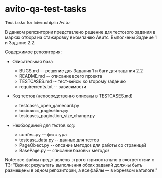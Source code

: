 # avito-qa-test-tasks
Test tasks for internship in Avito

В данном репозитории представлено решение для тестового задания в марках отбора на стажировку в компанию Авито.
Выполнены Задание 1 и Задание 2.2.

Содержимое репозитория:
* Описательная база
  * BUGS.md -- решение для Задания 1 и баги для задания 2.2
  * README.md -- описание всего проекта
  * TESTCASES.md -- тест-кейсы ко второму заданию
  * requirements.txt -- зависимости

* Код тестов (непосредственно описаны в TESTCASES.md)
  * testcases_open_gamecard.py
  * testcases_pagination.py
  * testcases_pagination_size_change.py
 
* Необходимый для тестов код:
  * confest.py -- фикстура
  * testcase_data.py -- данные для тестов
  * PageObject.py -- опсание методов для работы со страницей
  * BasePage.py -- описание базовых методов
 
Note: все файлы представлены строго горизонтально в соответствии с ТЗ:
"Важно: результаты выполнения обоих заданий должны быть размещены в одном репозитории, а все файлы — в корневом каталоге."


  
